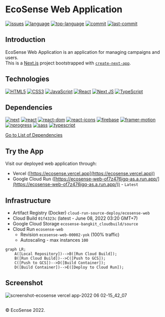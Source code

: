 # EcoSense Web Application
[![issues](https://img.shields.io/github/issues/EcoSenseID/EcoSense-Webapp)](https://github.com/EcoSenseID/EcoSense-Webapp/issues)
[![language](https://img.shields.io/github/languages/count/EcoSenseID/EcoSense-Webapp)](https://github.com/EcoSenseID/EcoSense-Webapp/search?l=typescript)
[![top-language](https://img.shields.io/github/languages/top/EcoSenseID/EcoSense-Webapp)](https://github.com/EcoSenseID/EcoSense-Webapp/search?l=typescript)
[![commit](https://img.shields.io/github/commit-activity/m/EcoSenseID/EcoSense-Webapp)](https://github.com/EcoSenseID/EcoSense-Webapp/commits/main)
[![last-commit](https://img.shields.io/github/last-commit/EcoSenseID/EcoSense-Webapp)](https://github.com/EcoSenseID/EcoSense-Webapp/commits/main)

## Introduction
EcoSense Web Application is an application for managing campaigns and users.\
This is a [Next.js](https://nextjs.org/) project bootstrapped with [`create-next-app`](https://github.com/vercel/next.js/tree/canary/packages/create-next-app).

## Technologies
[![HTML5](https://img.shields.io/badge/-HTML5-black?style=for-the-badge&logo=html5&logoColor=orange)](https://github.com/EcoSenseID?tab=repositories&language=html)
[![CSS3](https://img.shields.io/badge/-CSS3-black?style=for-the-badge&logo=css3&logoColor=blue)](https://github.com/EcoSenseID?tab=repositories&language=css)
[![JavaScript](https://img.shields.io/badge/-JavaScript-black?style=for-the-badge&logo=javascript)](https://github.com/EcoSenseID?tab=repositories&language=javascript)
[![React](https://img.shields.io/badge/-React-black?style=for-the-badge&logo=react)](https://github.com/EcoSenseID?tab=repositories&language=javascript)
[![Next JS](https://img.shields.io/badge/Next-black?style=for-the-badge&logo=next.js&logoColor=white)](https://github.com/EcoSenseID?tab=repositories)
[![TypeScript](https://img.shields.io/badge/typescript-black?style=for-the-badge&logo=typescript&logoColor=%23007ACC)](https://github.com/EcoSenseID?tab=repositories&language=typescript)

## Dependencies
[![next](https://img.shields.io/github/package-json/dependency-version/EcoSenseID/EcoSense-Webapp/next)](https://www.npmjs.com/package/next)
[![react](https://img.shields.io/github/package-json/dependency-version/EcoSenseID/EcoSense-Webapp/react)](https://www.npmjs.com/package/react)
[![react-dom](https://img.shields.io/github/package-json/dependency-version/EcoSenseID/EcoSense-Webapp/react-dom)](https://www.npmjs.com/package/react-dom)
[![react-icons](https://img.shields.io/github/package-json/dependency-version/EcoSenseID/EcoSense-Webapp/react-icons)](https://www.npmjs.com/package/react-icons)
[![firebase](https://img.shields.io/github/package-json/dependency-version/EcoSenseID/EcoSense-Webapp/firebase)](https://www.npmjs.com/package/firebase)
[![framer-motion](https://img.shields.io/github/package-json/dependency-version/EcoSenseID/EcoSense-Webapp/framer-motion)](https://www.npmjs.com/package/framer-motion)
[![nprogress](https://img.shields.io/github/package-json/dependency-version/EcoSenseID/EcoSense-Webapp/nprogress)](https://www.npmjs.com/package/nprogress)
[![sass](https://img.shields.io/github/package-json/dependency-version/EcoSenseID/EcoSense-Webapp/sass)](https://www.npmjs.com/package/sass)
[![typescript](https://img.shields.io/github/package-json/dependency-version/EcoSenseID/EcoSense-Webapp/typescript)](https://www.npmjs.com/package/typescript)

[Go to List of Dependencies](https://github.com/EcoSenseID/EcoSense-Webapp/network/dependencies)

## Try the App
Visit our deployed web application through:
- Vercel ([https://ecosense.vercel.app](https://ecosense.vercel.app))
- Google Cloud Run ([https://ecosense-web-of7z476jgq-as.a.run.app/](https://ecosense-web-of7z476jgq-as.a.run.app/)) - `Latest`

## Infrastructure
- Artifact Registry (Docker) `cloud-run-source-deploy/ecosense-web`
- Cloud Build `01f4323c` (latest - June 08, 2022 03:20 GMT+7)
- Google Cloud Storage `ecosense-bangkit_cloudbuild/source`
- Cloud Run `ecosense-web`
  - Revision `ecosense-web-00002-yok` (100% traffic)
  - Autoscaling - max instances `100`

```mermaid
graph LR;
    A([Local Repository])-->B([Run Cloud Build]);
    B([Run Cloud Build])-->C([Push to GCS]);
    C([Push to GCS])-->D([Build Container]);
    D([Build Container])-->E([Deploy to Cloud Run]);
```

## Screenshot
![screenshot-ecosense vercel app-2022 06 02-15_42_07](https://user-images.githubusercontent.com/60643640/171591720-82c1d59a-6c15-4f64-931c-b12754b7db6a.png)

## 
&#169; EcoSense 2022.
